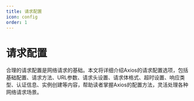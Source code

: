 ```yaml
---
title: 请求配置
icon: config
order: 1
---
```


# 请求配置

合理的请求配置是网络请求的基础。本文将详细介绍Axios的请求配置选项，包括基础配置、请求方法、URL参数、请求头设置、请求体格式、超时设置、响应类型、认证信息、实例创建等内容，帮助读者掌握Axios的配置方法，灵活处理各种网络请求场景。
